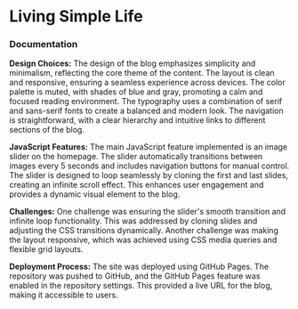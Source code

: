 # Living Simple Life

### Documentation

**Design Choices:**
The design of the blog emphasizes simplicity and minimalism, reflecting the core theme of the content. The layout is clean and responsive, ensuring a seamless experience across devices. The color palette is muted, with shades of blue and gray, promoting a calm and focused reading environment. The typography uses a combination of serif and sans-serif fonts to create a balanced and modern look. The navigation is straightforward, with a clear hierarchy and intuitive links to different sections of the blog.

**JavaScript Features:**
The main JavaScript feature implemented is an image slider on the homepage. The slider automatically transitions between images every 5 seconds and includes navigation buttons for manual control. The slider is designed to loop seamlessly by cloning the first and last slides, creating an infinite scroll effect. This enhances user engagement and provides a dynamic visual element to the blog.

**Challenges:**
One challenge was ensuring the slider's smooth transition and infinite loop functionality. This was addressed by cloning slides and adjusting the CSS transitions dynamically. Another challenge was making the layout responsive, which was achieved using CSS media queries and flexible grid layouts.

**Deployment Process:**
The site was deployed using GitHub Pages. The repository was pushed to GitHub, and the GitHub Pages feature was enabled in the repository settings. This provided a live URL for the blog, making it accessible to users.
